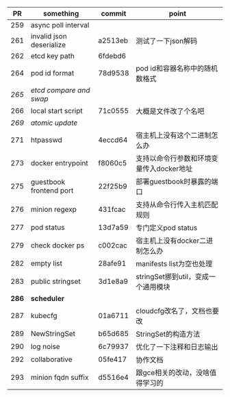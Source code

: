 |PR|something|commit|point|
|---|---|---|---|
|259|async poll interval|
|261|invalid json deserialize|a2513eb|测试了一下json解码|
|262|etcd key path|6fdebd6||
|264|pod id format|78d9538|pod id和容器名称中的随机数格式|
|*265*|*etcd compare and swap*|
|266|local start script|71c0555|大概是文件改了个名吧|
|*269*|*atomic update*|
|271|htpasswd|4eccd64|宿主机上没有这个二进制怎么办|
|273|docker entrypoint|f8060c5|支持以命令行参数和环境变量传入docker地址|
|275|guestbook frontend port|22f25b9|部署guestbook时暴露的端口|
|276|minion regexp|431fcac|支持从命令行传入主机匹配规则|
|277|pod status|13d7a59|专门定义pod status|
|279|check docker ps|c002cac|宿主机上没有docker二进制怎么办|
|282|empty list|28afe91|manifests list为空也处理|
|283|public stringset|3d1e8a9|stringSet挪到util，变成一个通用模块|
|**286**|**scheduler**|
|287|kubecfg|01a6711|cloudcfg改名了，文档也要改|
|289|NewStringSet|b65d685|StringSet的构造方法|
|290|log noise|6c79937|优化了一下注释和日志输出|
|292|collaborative|05fe417|协作文档|
|293|minion fqdn suffix|d5516e4|跟gce相关的改动，没啥值得学习的|